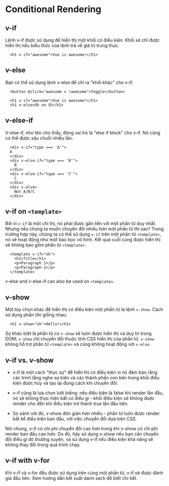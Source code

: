 # Conditional Rendering

## v-if
Lệnh v-if được sử dụng để hiển thị một khối có điều kiện. Khối sẽ chỉ được hiển thị nếu biểu thức của lệnh trả về giá trị trung thực.
```
  <h1 v-if="awesome">Vue is awesome!</h1>
```

## v-else
Bạn có thể sử dụng lệnh v-else để chỉ ra "khối khác" cho v-if:
```
  <button @click="awesome = !awesome">Toggle</button>

  <h1 v-if="awesome">Vue is awesome!</h1>
  <h1 v-else>Oh no 😢</h1>
```
## v-else-if
V-else-if, như tên cho thấy, đóng vai trò là "else if block" cho v-if. Nó cũng có thể được xâu chuỗi nhiều lần:
```
  <div v-if="type === 'A'">
  A
  </div>
  <div v-else-if="type === 'B'">
    B
  </div>
  <div v-else-if="type === 'C'">
    C
  </div>
  <div v-else>
    Not A/B/C
  </div>
```

## v-if on `<template>`
Bởi vì `v-if` là một chỉ thị, nó phải được gắn liền với một phần tử duy nhất. Nhưng nếu chúng ta muốn chuyển đổi nhiều hơn một phần tử thì sao? Trong trường hợp này, chúng ta có thể sử dụng `v-if` trên một phần tử  `<template>`, nó sẽ hoạt động như một bao bọc vô hình. Kết quả cuối cùng được hiển thị sẽ không bao gồm phần tử `<template>`.
```
  <template v-if="ok">
    <h1>Title</h1>
    <p>Paragraph 1</p>
    <p>Paragraph 2</p>
  </template>
```
v-else and v-else-if can also be used on `<template>`.

## v-show
Một tùy chọn khác để hiển thị có điều kiện một phần tử là lệnh `v-show`. Cách sử dụng phần lớn giống nhau:
```
  <h1 v-show="ok">Hello!</h1>
```
Sự khác biệt là phần tử có `v-show` sẽ luôn được hiển thị và duy trì trong DOM; `v-show` chỉ chuyển đổi thuộc tính CSS hiển thị của phần tử.
`v-show` không hỗ trợ phần tử `<template>` và cũng không hoạt động với `v-else`.

## v-if vs. v-show
- v-if là một cách "thực sự" để hiển thị có điều kiện vì nó đảm bảo rằng các trình lắng nghe sự kiện và các thành phần con bên trong khối điều kiện được hủy và tạo lại đúng cách khi chuyển đổi.

- v-if cũng là lựa chọn lười biếng: nếu điều kiện là false khi render lần đầu, nó sẽ không thực hiện bất cứ điều gì - khối điều kiện sẽ không được render cho đến khi điều kiện trở thành true lần đầu tiên.

- So sánh với đó, v-show đơn giản hơn nhiều - phần tử luôn được render bất kể điều kiện ban đầu, với việc chuyển đổi dựa trên CSS.

Nói chung, v-if có chi phí chuyển đổi cao hơn trong khi v-show có chi phí render ban đầu cao hơn. Do đó, hãy sử dụng v-show nếu bạn cần chuyển đổi điều gì đó thường xuyên, và sử dụng v-if nếu điều kiện khả năng sẽ không thay đổi trong quá trình chạy.

## v-if with v-for
Khi v-if và v-for đều được sử dụng trên cùng một phần tử, v-if sẽ được đánh giá đầu tiên. Xem hướng dẫn kết xuất danh sách để biết chi tiết.
